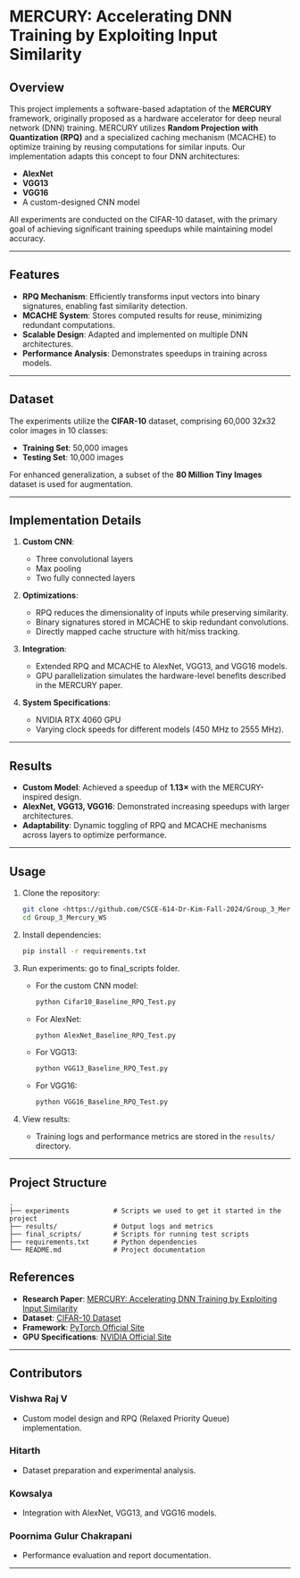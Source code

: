 # MERCURY: Accelerating DNN Training by Exploiting Input Similarity

## Overview

This project implements a software-based adaptation of the **MERCURY** framework, originally proposed as a hardware accelerator for deep neural network (DNN) training. MERCURY utilizes **Random Projection with Quantization (RPQ)** and a specialized caching mechanism (MCACHE) to optimize training by reusing computations for similar inputs. Our implementation adapts this concept to four DNN architectures:

- **AlexNet**
- **VGG13**
- **VGG16**
- A custom-designed CNN model

All experiments are conducted on the CIFAR-10 dataset, with the primary goal of achieving significant training speedups while maintaining model accuracy.

---

## Features

- **RPQ Mechanism**: Efficiently transforms input vectors into binary signatures, enabling fast similarity detection.
- **MCACHE System**: Stores computed results for reuse, minimizing redundant computations.
- **Scalable Design**: Adapted and implemented on multiple DNN architectures.
- **Performance Analysis**: Demonstrates speedups in training across models.

---

## Dataset

The experiments utilize the **CIFAR-10** dataset, comprising 60,000 32x32 color images in 10 classes:
- **Training Set**: 50,000 images
- **Testing Set**: 10,000 images

For enhanced generalization, a subset of the **80 Million Tiny Images** dataset is used for augmentation.

---

## Implementation Details

1. **Custom CNN**:
    - Three convolutional layers
    - Max pooling
    - Two fully connected layers

2. **Optimizations**:
    - RPQ reduces the dimensionality of inputs while preserving similarity.
    - Binary signatures stored in MCACHE to skip redundant convolutions.
    - Directly mapped cache structure with hit/miss tracking.

3. **Integration**:
    - Extended RPQ and MCACHE to AlexNet, VGG13, and VGG16 models.
    - GPU parallelization simulates the hardware-level benefits described in the MERCURY paper.

4. **System Specifications**:
    - NVIDIA RTX 4060 GPU
    - Varying clock speeds for different models (450 MHz to 2555 MHz).

---

## Results

- **Custom Model**: Achieved a speedup of **1.13×** with the MERCURY-inspired design.
- **AlexNet, VGG13, VGG16**: Demonstrated increasing speedups with larger architectures.
- **Adaptability**: Dynamic toggling of RPQ and MCACHE mechanisms across layers to optimize performance.

---

## Usage

1. Clone the repository:
    ```bash
    git clone <https://github.com/CSCE-614-Dr-Kim-Fall-2024/Group_3_Mercury_WS>
    cd Group_3_Mercury_WS
    ```

2. Install dependencies:
    ```bash
    pip install -r requirements.txt
    ```

3. Run experiments:
    go to final_scripts folder.
    - For the custom CNN model:
        ```bash
        python Cifar10_Baseline_RPQ_Test.py
        ```
    - For AlexNet:
        ```bash
        python AlexNet_Baseline_RPQ_Test.py
        ```
    - For VGG13:
        ```bash
        python VGG13_Baseline_RPQ_Test.py
        ```
    - For VGG16:
        ```bash
        python VGG16_Baseline_RPQ_Test.py
        ```

5. View results:
    - Training logs and performance metrics are stored in the `results/` directory.
---

## Project Structure

```plaintext
.
├── experiments           # Scripts we used to get it started in the project 
├── results/              # Output logs and metrics
├── final_scripts/        # Scripts for running test scripts
├── requirements.txt      # Python dependencies
└── README.md             # Project documentation
```
## References

- **Research Paper**: [MERCURY: Accelerating DNN Training by Exploiting Input Similarity](https://doi.org/your-paper-doi)
- **Dataset**: [CIFAR-10 Dataset](https://www.cs.toronto.edu/~kriz/cifar.html)
- **Framework**: [PyTorch Official Site](https://pytorch.org/)
- **GPU Specifications**: [NVIDIA Official Site](https://www.nvidia.com/)

---

## Contributors

### **Vishwa Raj V**
- Custom model design and RPQ (Relaxed Priority Queue) implementation.

### **Hitarth**
- Dataset preparation and experimental analysis.

### **Kowsalya**
- Integration with AlexNet, VGG13, and VGG16 models.

### **Poornima Gulur Chakrapani**
- Performance evaluation and report documentation.

---
